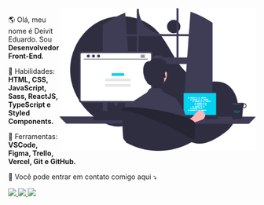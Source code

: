 <img src="images/coding.svg" min-width="300px" max-width="300px" width="400px" align="right" alt="Imagem de um computador">

<p align="left"> 
  🌎 Olá, meu nome é Deivit Eduardo. Sou <strong>Desenvolvedor Front-End</strong>.
</p>

<p align="left">
  🧪 Habilidades: <strong>HTML, CSS, JavaScript, Sass, ReactJS, TypeScript e Styled Components.</strong>
</p>

<p align="left">
  💼 Ferramentas: <strong>VSCode, Figma, Trello, Vercel, Git e GitHub.</strong>
</p>

<p align="left">
  💌 Você pode entrar em contato comigo aqui ⤵️
</p>

<p align="left">
  <a href="https://www.linkedin.com/in/deivit-eduardo" alt="Linkedin">
    <img src="https://img.shields.io/badge/-Linkedin-070A1C?style=for-the-badge&logo=Linkedin&logoColor=00d2ef&link=https://www.linkedin.com/in/deivit-eduardo"/>
  </a>
  
  <a href="mailto:eduardoalmeida5547@gmail.com" alt="Gmail">
    <img src="https://img.shields.io/badge/-Gmail-070A1C?style=for-the-badge&logo=Gmail&logoColor=00d2ef&link=mailto:eduardoalmeida5547@gmail.com"/>
 </a>
  
  <a href="https://www.instagram.com/im_duardo07" alt="Instagram">
    <img src="https://img.shields.io/badge/-Instagram-070A1C?style=for-the-badge&logo=Instagram&logoColor=00d2ef&link=https://www.instagram.com/im_duardo07"/>
  </a>
</p>
